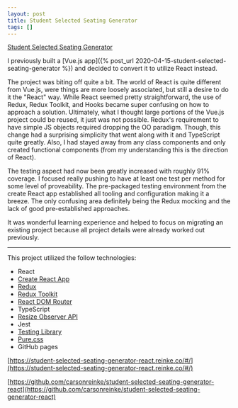 ```yaml
---
layout: post
title: Student Selected Seating Generator
tags: []
---
```

[Student Selected Seating Generator](https://student-selected-seating-generator-react.reinke.co/#/)

I previously built a [Vue.js app]({% post_url 2020-04-15-student-selected-seating-generator %}) and decided to convert it to utilize React instead.

The project was biting off quite a bit.  The world of React is quite different from Vue.js, were things are more loosely associated, but still a desire to do it the "React" way.  While React seemed pretty straightforward, the use of Redux, Redux Toolkit, and Hooks became super confusing on how to approach a solution.  Ultimately, what I thought large portions of the Vue.js project could be reused, it just was not possible.  Redux's requirement to have simple JS objects required dropping the OO paradigm.  Though, this change had a surprising simplicity that went along with it and TypeScript quite greatly.  Also, I had stayed away from any class components and only created functional components (from my understanding this is the direction of React). 

The testing aspect had now been greatly increased with roughly 91% coverage.  I focused really pushing to have at least one test per method for some level of proveability.  The pre-packaged testing environment from the create React app established all tooling and configuration making it a breeze.  The only confusing area definitely being the Redux mocking and the lack of good pre-established approaches.

It was wonderful learning experience and helped to focus on migrating an existing project because all project details were already worked out previously.

---

This project utilized the follow technologies:

- React
- [Create React App](https://create-react-app.dev/)
- [Redux](https://redux.js.org/)
- [Redux Toolkit](https://redux-toolkit.js.org/)
- [React DOM Router](https://reactrouter.com/web/guides/quick-start)
- TypeScript
- [Resize Observer API](https://developer.mozilla.org/en-US/docs/Web/API/ResizeObserver)
- Jest
- [Testing Library](https://testing-library.com/)
- [Pure.css](https://purecss.io/)
- GitHub pages

[https://student-selected-seating-generator-react.reinke.co/#/](https://student-selected-seating-generator-react.reinke.co/#/)

[https://github.com/carsonreinke/student-selected-seating-generator-react](https://github.com/carsonreinke/student-selected-seating-generator-react)